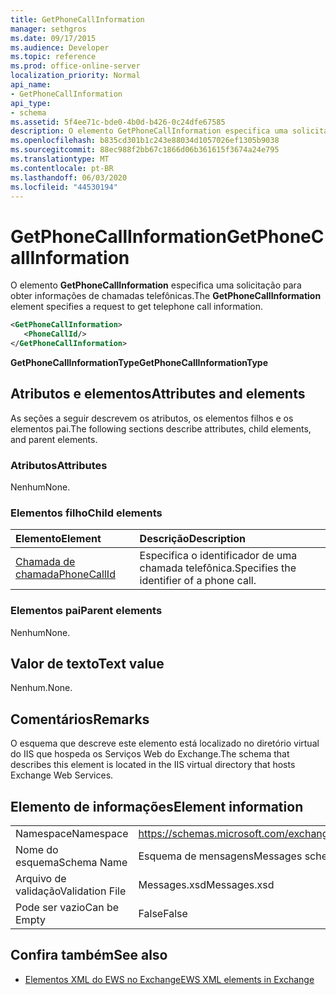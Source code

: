 ```yaml
---
title: GetPhoneCallInformation
manager: sethgros
ms.date: 09/17/2015
ms.audience: Developer
ms.topic: reference
ms.prod: office-online-server
localization_priority: Normal
api_name:
- GetPhoneCallInformation
api_type:
- schema
ms.assetid: 5f4ee71c-bde0-4b0d-b426-0c24dfe67585
description: O elemento GetPhoneCallInformation especifica uma solicitação para obter informações de chamadas telefônicas.
ms.openlocfilehash: b835cd301b1c243e88034d1057026ef1305b9038
ms.sourcegitcommit: 88ec988f2bb67c1866d06b361615f3674a24e795
ms.translationtype: MT
ms.contentlocale: pt-BR
ms.lasthandoff: 06/03/2020
ms.locfileid: "44530194"
---
```

# <a name="getphonecallinformation"></a><span data-ttu-id="9e408-103">GetPhoneCallInformation</span><span class="sxs-lookup"><span data-stu-id="9e408-103">GetPhoneCallInformation</span></span>

<span data-ttu-id="9e408-104">O elemento **GetPhoneCallInformation** especifica uma solicitação para obter informações de chamadas telefônicas.</span><span class="sxs-lookup"><span data-stu-id="9e408-104">The **GetPhoneCallInformation** element specifies a request to get telephone call information.</span></span> 
  
```xml
<GetPhoneCallInformation>
   <PhoneCallId/>
</GetPhoneCallInformation>
```

 <span data-ttu-id="9e408-105">**GetPhoneCallInformationType**</span><span class="sxs-lookup"><span data-stu-id="9e408-105">**GetPhoneCallInformationType**</span></span>
## <a name="attributes-and-elements"></a><span data-ttu-id="9e408-106">Atributos e elementos</span><span class="sxs-lookup"><span data-stu-id="9e408-106">Attributes and elements</span></span>

<span data-ttu-id="9e408-107">As seções a seguir descrevem os atributos, os elementos filhos e os elementos pai.</span><span class="sxs-lookup"><span data-stu-id="9e408-107">The following sections describe attributes, child elements, and parent elements.</span></span>
  
### <a name="attributes"></a><span data-ttu-id="9e408-108">Atributos</span><span class="sxs-lookup"><span data-stu-id="9e408-108">Attributes</span></span>

<span data-ttu-id="9e408-109">Nenhum</span><span class="sxs-lookup"><span data-stu-id="9e408-109">None.</span></span>
  
### <a name="child-elements"></a><span data-ttu-id="9e408-110">Elementos filho</span><span class="sxs-lookup"><span data-stu-id="9e408-110">Child elements</span></span>

|<span data-ttu-id="9e408-111">**Elemento**</span><span class="sxs-lookup"><span data-stu-id="9e408-111">**Element**</span></span>|<span data-ttu-id="9e408-112">**Descrição**</span><span class="sxs-lookup"><span data-stu-id="9e408-112">**Description**</span></span>|
|:-----|:-----|
|[<span data-ttu-id="9e408-113">Chamada de chamada</span><span class="sxs-lookup"><span data-stu-id="9e408-113">PhoneCallId</span></span>](phonecallid.md) <br/> |<span data-ttu-id="9e408-114">Especifica o identificador de uma chamada telefônica.</span><span class="sxs-lookup"><span data-stu-id="9e408-114">Specifies the identifier of a phone call.</span></span>  <br/> |
   
### <a name="parent-elements"></a><span data-ttu-id="9e408-115">Elementos pai</span><span class="sxs-lookup"><span data-stu-id="9e408-115">Parent elements</span></span>

<span data-ttu-id="9e408-116">Nenhum</span><span class="sxs-lookup"><span data-stu-id="9e408-116">None.</span></span>
  
## <a name="text-value"></a><span data-ttu-id="9e408-117">Valor de texto</span><span class="sxs-lookup"><span data-stu-id="9e408-117">Text value</span></span>

<span data-ttu-id="9e408-118">Nenhum.</span><span class="sxs-lookup"><span data-stu-id="9e408-118">None.</span></span>
  
## <a name="remarks"></a><span data-ttu-id="9e408-119">Comentários</span><span class="sxs-lookup"><span data-stu-id="9e408-119">Remarks</span></span>

<span data-ttu-id="9e408-120">O esquema que descreve este elemento está localizado no diretório virtual do IIS que hospeda os Serviços Web do Exchange.</span><span class="sxs-lookup"><span data-stu-id="9e408-120">The schema that describes this element is located in the IIS virtual directory that hosts Exchange Web Services.</span></span>
  
## <a name="element-information"></a><span data-ttu-id="9e408-121">Elemento de informações</span><span class="sxs-lookup"><span data-stu-id="9e408-121">Element information</span></span>

|||
|:-----|:-----|
|<span data-ttu-id="9e408-122">Namespace</span><span class="sxs-lookup"><span data-stu-id="9e408-122">Namespace</span></span>  <br/> |https://schemas.microsoft.com/exchange/services/2006/messages  <br/> |
|<span data-ttu-id="9e408-123">Nome do esquema</span><span class="sxs-lookup"><span data-stu-id="9e408-123">Schema Name</span></span>  <br/> |<span data-ttu-id="9e408-124">Esquema de mensagens</span><span class="sxs-lookup"><span data-stu-id="9e408-124">Messages schema</span></span>  <br/> |
|<span data-ttu-id="9e408-125">Arquivo de validação</span><span class="sxs-lookup"><span data-stu-id="9e408-125">Validation File</span></span>  <br/> |<span data-ttu-id="9e408-126">Messages.xsd</span><span class="sxs-lookup"><span data-stu-id="9e408-126">Messages.xsd</span></span>  <br/> |
|<span data-ttu-id="9e408-127">Pode ser vazio</span><span class="sxs-lookup"><span data-stu-id="9e408-127">Can be Empty</span></span>  <br/> |<span data-ttu-id="9e408-128">False</span><span class="sxs-lookup"><span data-stu-id="9e408-128">False</span></span>  <br/> |
   
## <a name="see-also"></a><span data-ttu-id="9e408-129">Confira também</span><span class="sxs-lookup"><span data-stu-id="9e408-129">See also</span></span>



- [<span data-ttu-id="9e408-130">Elementos XML do EWS no Exchange</span><span class="sxs-lookup"><span data-stu-id="9e408-130">EWS XML elements in Exchange</span></span>](ews-xml-elements-in-exchange.md)

